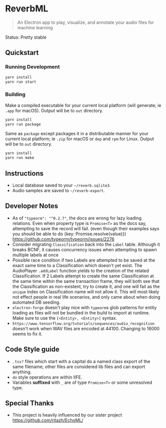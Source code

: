 # ReverbML

> An Electron app to play, visualize, and annotate your audio files for machine learning

Status: Pretty stable

## Quickstart

### Running Development

```bash
yarn install
yarn run start
```

### Building

Make a compiled executable for your current local platform (will generate; ie `.app` for macOS). Output will be to `out` directory.

```bash
yarn install
yarn run package
```

Same as `package` except packages it in a distributable manner for your current local platform; ie `.zip` for macOS or `dep` and `rpm` for Linux. Output will be to `out` directory.

```bash
yarn install
yarn run make
```

## Instructions

- Local database saved to your `~/reverb.sqlite3`.
- Audio samples are saved to `~/reverb-export`.

## Developer Notes

- As of `"typeorm": "^0.2.7"`, the docs are wrong for lazy loading relations. Even when property type is `Promise<T>` as the docs say, attempting to save the record will fail. (even though their examples says you should be able to do {key: Promise.resolve<T>(value)}) https://github.com/typeorm/typeorm/issues/2276
- Consider migrating `Classification` back into the `Label` table. Although it breaks BCNF, it causes concurrency issues when attempting to spawn multiple labels at once
- Possible race condition if two Labels are attempted to be saved at the exact same time to a Classification which doesn't yet exist. The AudioPlayer `.addLabel` function yields to the creation of the related Classification. If 2 Labels attempt to create the same Classification at the same time within the same transaction frame, they will both see that the Classification as non-existent, try to create it, and one will fail as the `unique` index on Classification name will not allow it. This will most likely not effect people in real life scenarios, and only came about when doing automated DB seeding.
- `electron-forge` doesn't play nice with `typeorm`s glob patterns for entity loading as files will not be bundled in the build to import at runtime. Make sure to use the `[<Entity>, <Entity>]` syntax.
- `https://www.tensorflow.org/tutorials/sequences/audio_recognition` doesn't work when WAV files are encoded at 44100. Changing to 16000 seems to fix it.

## Code Style guide

- `.tsx?` files which start with a capital do a named class export of the same filename; other files are considered lib files and can export anything.
- `do` style operations are within IIFE.
- Variables **suffixed** with `_` are of type `Promise<T>` or some unresolved type.

## Special Thanks

- This project is heavily influenced by our sister project https://github.com/ritazh/EchoML/
